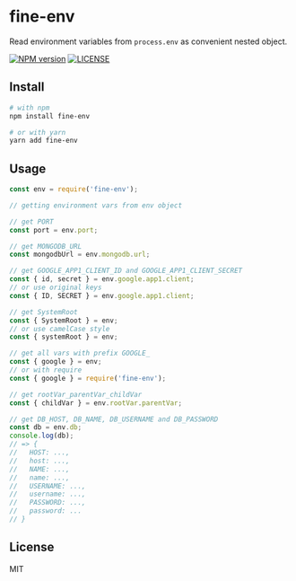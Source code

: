 # fine-env

Read environment variables from `process.env` as convenient nested object.

[![NPM version](https://img.shields.io/npm/v/fine-env.svg?style=flat-square)](https://www.npmjs.com/package/fine-env)
[![LICENSE](https://img.shields.io/github/license/kovert99/fine-env.svg)](LICENSE)

## Install

```bash
# with npm
npm install fine-env

# or with yarn
yarn add fine-env
```
## Usage

```javascript
const env = require('fine-env');

// getting environment vars from env object

// get PORT 
const port = env.port;

// get MONGODB_URL 
const mongodbUrl = env.mongodb.url;

// get GOOGLE_APP1_CLIENT_ID and GOOGLE_APP1_CLIENT_SECRET
const { id, secret } = env.google.app1.client;
// or use original keys
const { ID, SECRET } = env.google.app1.client;

// get SystemRoot
const { SystemRoot } = env;
// or use camelCase style
const { systemRoot } = env;

// get all vars with prefix GOOGLE_
const { google } = env;
// or with require
const { google } = require('fine-env');

// get rootVar_parentVar_childVar
const { childVar } = env.rootVar.parentVar;

// get DB_HOST, DB_NAME, DB_USERNAME and DB_PASSWORD
const db = env.db;
console.log(db);
// => {
//   HOST: ...,
//   host: ...,
//   NAME: ...,
//   name: ...,
//   USERNAME: ...,
//   username: ...,
//   PASSWORD: ...,
//   password: ...
// }
```

## License

MIT